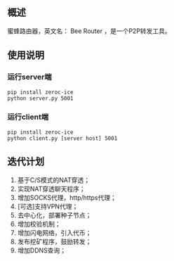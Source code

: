 ﻿
## 概述

蜜蜂路由器，英文名： Bee Router ，是一个P2P转发工具。


## 使用说明

### 运行server端
```
pip install zeroc-ice
python server.py 5001
```
### 运行client端
```
pip install zeroc-ice
python client.py [server host] 5001
```


## 迭代计划


1.  基于C/S模式的NAT穿透；
2.  实现NAT穿透聊天程序；
3.  增加SOCKS代理，http/https代理；
4.  [可选]支持VPN代理；
5.  去中心化，部署种子节点；
6. 增加校验机制；
7. 增加闪电网络，引入代币；
8. 发布挖矿程序，鼓励转发；
9. 增加DDNS查询；

